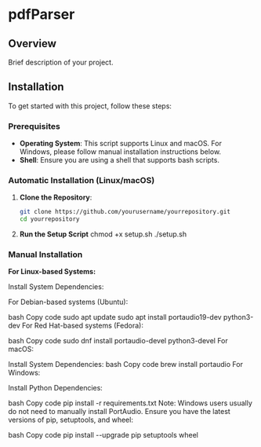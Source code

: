 # pdfParser

## Overview

Brief description of your project.

## Installation

To get started with this project, follow these steps:

### Prerequisites

- **Operating System**: This script supports Linux and macOS. For Windows, please follow manual installation instructions below.
- **Shell**: Ensure you are using a shell that supports bash scripts.

### Automatic Installation (Linux/macOS)

1. **Clone the Repository**:

   ```bash
   git clone https://github.com/yourusername/yourrepository.git
   cd yourrepository

2. **Run the Setup Script**
  chmod +x setup.sh
  ./setup.sh

### Manual Installation
**For Linux-based Systems:**

Install System Dependencies:

For Debian-based systems (Ubuntu):

bash
Copy code
sudo apt update
sudo apt install portaudio19-dev python3-dev
For Red Hat-based systems (Fedora):

bash
Copy code
sudo dnf install portaudio-devel python3-devel
For macOS:

Install System Dependencies:
bash
Copy code
brew install portaudio
For Windows:

Install Python Dependencies:

bash
Copy code
pip install -r requirements.txt
Note: Windows users usually do not need to manually install PortAudio. Ensure you have the latest versions of pip, setuptools, and wheel:

bash
Copy code
pip install --upgrade pip setuptools wheel

